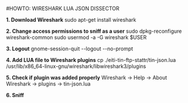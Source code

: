 #﻿HOWTO: WIRESHARK LUA JSON DISSECTOR

**1. Download Wireshark**
	sudo apt-get install wireshark

**2. Change access permissions to sniff as a user**
	 sudo dpkg-reconfigure wireshark-common 
 	 sudo usermod -a -G wireshark $USER

**3. Logout**
	gnome-session-quit --logout --no-prompt

**4. Add LUA file to Wireshark plugins**
	cp ./eiti-tin-ftp-stattr/tin-json.lua /usr/lib/x86_64-linux-gnu/wireshark/libwireshark3/plugins

**5. Check if plugin was added properly**
	Wireshark -> Help -> About Wireshark -> plugins -> tin-json.lua

**6. Sniff**
